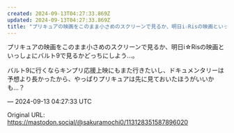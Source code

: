 ```yaml
---
created: 2024-09-13T04:27:33.869Z
updated: 2024-09-13T04:27:33.869Z
title: "プリキュアの映画をこのまま小さめのスクリーンで見るか、明日i☆Risの映画といっ[...]"
---
```


<p>プリキュアの映画をこのまま小さめのスクリーンで見るか、明日i☆Risの映画といっしょにバルト9で見るかどっちにしよう…。</p><p>バルト9に行くならキンプリ応援上映にもまた行きたいし、ドキュメンタリーは予想より長かったから、やっぱりプリキュアは先に見ておいたほうがいいかも…？</p>

&mdash; 2024-09-13 04:27:33 UTC

Original URL: https://mastodon.social/@sakuramochi0/113128351587896020
